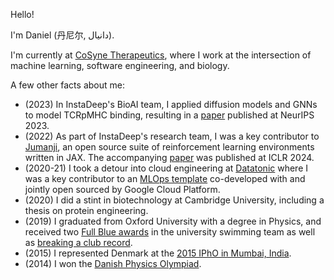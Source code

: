 Hello! 

I'm Daniel (丹尼尔, دانیال).

I'm currently at [CoSyne Therapeutics](https://www.cosyne.com/), where I work at the intersection of machine learning, software engineering, and biology. 

A few other facts about me:
- (2023) In InstaDeep's BioAI team, I applied diffusion models and GNNs to model TCRpMHC binding, resulting in a [paper](https://www.biorxiv.org/content/10.1101/2023.11.21.568057v1.full.pdf) published at NeurIPS 2023.
- (2022) As part of InstaDeep's research team, I was a key contributor to [Jumanji](https://github.com/instadeepai/jumanji), an open source suite of reinforcement learning environments written in JAX. The accompanying [paper](https://arxiv.org/abs/2306.09884) was published at ICLR 2024.
- (2020-21) I took a detour into cloud engineering at [Datatonic](https://datatonic.com/) where I was a key contributor to an [MLOps template](https://github.com/GoogleCloudPlatform/vertex-pipelines-end-to-end-samples) co-developed with and jointly open sourced by Google Cloud Platform. 
- (2020) I did a stint in biotechnology at Cambridge University, including a thesis on protein engineering. 
- (2019) I graduated from Oxford University with a degree in Physics, and received two [Full Blue awards](https://www.sport.ox.ac.uk/blues-awards) in the university swimming team as well as [breaking a club record](https://www.ousc.info/records/mens-sc-records/). 
- (2015) I represented Denmark at the [2015 IPhO in Mumbai, India](https://ipho-unofficial.org/countries/IND/). 
- (2014) I won the [Danish Physics Olympiad](https://www.ipho2013.dk/fysikolympiade/).

<!---
dluo96/dluo96 is a ✨ special ✨ repository because its `README.md` (this file) appears on your GitHub profile.
You can click the Preview link to take a look at your changes.
--->

